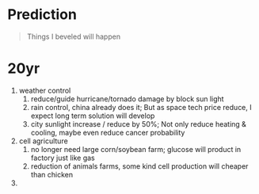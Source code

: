 # Prediction
> Things I beveled will happen


# 20yr
1. weather control
   1. reduce/guide hurricane/tornado damage by block sun light
   2. rain control, china already does it; But as space tech price reduce, I expect long term solution will develop
   3. city sunlight increase / reduce by 50%; Not only reduce heating & cooling, maybe even reduce cancer probability
2. cell agriculture
   1. no longer need large corn/soybean farm; glucose will product in factory just like gas
   2. reduction of animals farms, some kind cell production will cheaper than chicken
3. 